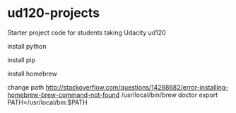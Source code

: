 ud120-projects
==============

Starter project code for students taking Udacity ud120

install python

install pip

install homebrew

change path
http://stackoverflow.com/questions/14288682/error-installing-homebrew-brew-command-not-found
/usr/local/bin/brew doctor
export PATH=/usr/local/bin:$PATH
